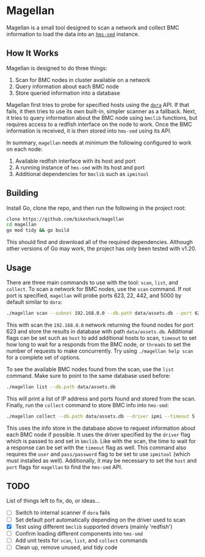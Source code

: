 # Magellan

Magellan is a small tool designed to scan a network and collect BMC information
to load the data into an [`hms-smd`](https://github.com/alexlovelltroy/hms-smd/tree/master) instance.

## How It Works

Magellan is designed to do three things:

1. Scan for BMC nodes in cluster available on a network
2. Query information about each BMC node
3. Store queried information into a database

Magellan first tries to probe for specified hosts using the [`dora`](https://github.com/bmc-toolbox/dora)
API. If that fails, it then tries to use its own built-in, simpler scanner as a fallback.
Next, it tries to query information about the BMC node using `bmclib` functions, but requires
access to a redfish interface on the node to work. Once the BMC information is received,
it is then stored into `hms-smd` using its API.

In summary, `magellan` needs at minimum the following configured to work on each node:

1. Available redfish interface with its host and port
2. A running instance of `hms-smd` with its host and port
3. Additional dependencies for `bmclib` such as `ipmitool`

## Building

Install Go, clone the repo, and then run the following in the project root:

```bash
clone https://github.com/bikeshack/magellan
cd magellan
go mod tidy && go build
```

This should find and download all of the required dependencies. Although other 
versions of Go may work, the project has only been tested with v1.20.

## Usage

There are three main commands to use with the tool: `scan`, `list`, and `collect`.
To scan a network for BMC nodes, use the `scan` command. If not port is specified,
`magellan` will probe ports 623, 22, 442, and 5000 by default similar to `dora`:

```bash
./magellan scan --subnet 192.168.0.0 --db.path data/assets.db --port 623
```

This with scan the `192.168.0.0` network returning the found nodes for port 623
and store the results in database with path `data/assets.db`. Additional flags can
be set such as `host` to add additional hosts to scan, `timeout` to set how long
to wait for a responds from the BMC node, or `threads` to set the number of requests
to make concurrently. Try using `./magellan help scan` for a complete set of options.

To see the available BMC nodes found from the scan, use the `list` command. Make
sure to point to the same database used before:

```bash
./magellan list --db.path data/assets.db
```

This will print a list of IP address and ports found and stored from the scan.
Finally, run the `collect` command to store BMC info into `hms-smd`:

```bash
./magellan collect --db.path data/assets.db --driver ipmi --timeout 5 --user admin --pass password
```

This uses the info store in the database above to request information about each
BMC node if possible. It uses the driver specified by the `driver` flag which is
passed to and set in `bmclib`. Like with the scan, the time to wait for a response
can be set with the `timeout` flag as well. This command also requires the `user`
and `pass/password` flag to be set to use `ipmitool` (which must installed as well).
Additionally, it may be necessary to set the `host` and `port` flags for `magellan`
to find the `hms-smd` API.

## TODO

List of things left to fix, do, or ideas...

* [ ] Switch to internal scanner if `dora` fails
* [ ] Set default port automatically depending on the driver used to scan
* [X] Test using different `bmclib` supported drivers (mainly 'redfish')
* [ ] Confirm loading different components into `hms-smd`
* [ ] Add unit tests for `scan`, `list`, and `collect` commands
* [ ] Clean up, remove unused, and tidy code
